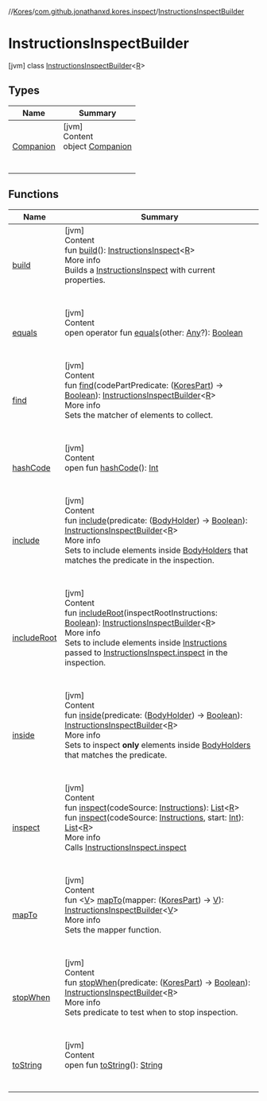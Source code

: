 //[Kores](../../index.md)/[com.github.jonathanxd.kores.inspect](../index.md)/[InstructionsInspectBuilder](index.md)



# InstructionsInspectBuilder  
 [jvm] class [InstructionsInspectBuilder](index.md)<[R](index.md)>   


## Types  
  
|  Name|  Summary| 
|---|---|
| <a name="com.github.jonathanxd.kores.inspect/InstructionsInspectBuilder.Companion///PointingToDeclaration/"></a>[Companion](-companion/index.md)| <a name="com.github.jonathanxd.kores.inspect/InstructionsInspectBuilder.Companion///PointingToDeclaration/"></a>[jvm]  <br>Content  <br>object [Companion](-companion/index.md)  <br><br><br>


## Functions  
  
|  Name|  Summary| 
|---|---|
| <a name="com.github.jonathanxd.kores.inspect/InstructionsInspectBuilder/build/#/PointingToDeclaration/"></a>[build](build.md)| <a name="com.github.jonathanxd.kores.inspect/InstructionsInspectBuilder/build/#/PointingToDeclaration/"></a>[jvm]  <br>Content  <br>fun [build](build.md)(): [InstructionsInspect](../-instructions-inspect/index.md)<[R](index.md)>  <br>More info  <br>Builds a [InstructionsInspect](../-instructions-inspect/index.md) with current properties.  <br><br><br>
| <a name="kotlin/Any/equals/#kotlin.Any?/PointingToDeclaration/"></a>[equals](../../com.github.jonathanxd.kores.util/-simple-resolver/index.md#%5Bkotlin%2FAny%2Fequals%2F%23kotlin.Any%3F%2FPointingToDeclaration%2F%5D%2FFunctions%2F-1211764316)| <a name="kotlin/Any/equals/#kotlin.Any?/PointingToDeclaration/"></a>[jvm]  <br>Content  <br>open operator fun [equals](../../com.github.jonathanxd.kores.util/-simple-resolver/index.md#%5Bkotlin%2FAny%2Fequals%2F%23kotlin.Any%3F%2FPointingToDeclaration%2F%5D%2FFunctions%2F-1211764316)(other: [Any](https://kotlinlang.org/api/latest/jvm/stdlib/kotlin/-any/index.html)?): [Boolean](https://kotlinlang.org/api/latest/jvm/stdlib/kotlin/-boolean/index.html)  <br><br><br>
| <a name="com.github.jonathanxd.kores.inspect/InstructionsInspectBuilder/find/#kotlin.Function1[com.github.jonathanxd.kores.KoresPart,kotlin.Boolean]/PointingToDeclaration/"></a>[find](find.md)| <a name="com.github.jonathanxd.kores.inspect/InstructionsInspectBuilder/find/#kotlin.Function1[com.github.jonathanxd.kores.KoresPart,kotlin.Boolean]/PointingToDeclaration/"></a>[jvm]  <br>Content  <br>fun [find](find.md)(codePartPredicate: ([KoresPart](../../com.github.jonathanxd.kores/-kores-part/index.md)) -> [Boolean](https://kotlinlang.org/api/latest/jvm/stdlib/kotlin/-boolean/index.html)): [InstructionsInspectBuilder](index.md)<[R](index.md)>  <br>More info  <br>Sets the matcher of elements to collect.  <br><br><br>
| <a name="kotlin/Any/hashCode/#/PointingToDeclaration/"></a>[hashCode](../../com.github.jonathanxd.kores.util/-simple-resolver/index.md#%5Bkotlin%2FAny%2FhashCode%2F%23%2FPointingToDeclaration%2F%5D%2FFunctions%2F-1211764316)| <a name="kotlin/Any/hashCode/#/PointingToDeclaration/"></a>[jvm]  <br>Content  <br>open fun [hashCode](../../com.github.jonathanxd.kores.util/-simple-resolver/index.md#%5Bkotlin%2FAny%2FhashCode%2F%23%2FPointingToDeclaration%2F%5D%2FFunctions%2F-1211764316)(): [Int](https://kotlinlang.org/api/latest/jvm/stdlib/kotlin/-int/index.html)  <br><br><br>
| <a name="com.github.jonathanxd.kores.inspect/InstructionsInspectBuilder/include/#kotlin.Function1[com.github.jonathanxd.kores.base.BodyHolder,kotlin.Boolean]/PointingToDeclaration/"></a>[include](include.md)| <a name="com.github.jonathanxd.kores.inspect/InstructionsInspectBuilder/include/#kotlin.Function1[com.github.jonathanxd.kores.base.BodyHolder,kotlin.Boolean]/PointingToDeclaration/"></a>[jvm]  <br>Content  <br>fun [include](include.md)(predicate: ([BodyHolder](../../com.github.jonathanxd.kores.base/-body-holder/index.md)) -> [Boolean](https://kotlinlang.org/api/latest/jvm/stdlib/kotlin/-boolean/index.html)): [InstructionsInspectBuilder](index.md)<[R](index.md)>  <br>More info  <br>Sets to include elements inside [BodyHolders](../../com.github.jonathanxd.kores.base/-body-holder/index.md) that matches the predicate in the inspection.  <br><br><br>
| <a name="com.github.jonathanxd.kores.inspect/InstructionsInspectBuilder/includeRoot/#kotlin.Boolean/PointingToDeclaration/"></a>[includeRoot](include-root.md)| <a name="com.github.jonathanxd.kores.inspect/InstructionsInspectBuilder/includeRoot/#kotlin.Boolean/PointingToDeclaration/"></a>[jvm]  <br>Content  <br>fun [includeRoot](include-root.md)(inspectRootInstructions: [Boolean](https://kotlinlang.org/api/latest/jvm/stdlib/kotlin/-boolean/index.html)): [InstructionsInspectBuilder](index.md)<[R](index.md)>  <br>More info  <br>Sets to include elements inside [Instructions](../../com.github.jonathanxd.kores/-instructions/index.md) passed to [InstructionsInspect.inspect](../-instructions-inspect/inspect.md) in the inspection.  <br><br><br>
| <a name="com.github.jonathanxd.kores.inspect/InstructionsInspectBuilder/inside/#kotlin.Function1[com.github.jonathanxd.kores.base.BodyHolder,kotlin.Boolean]/PointingToDeclaration/"></a>[inside](inside.md)| <a name="com.github.jonathanxd.kores.inspect/InstructionsInspectBuilder/inside/#kotlin.Function1[com.github.jonathanxd.kores.base.BodyHolder,kotlin.Boolean]/PointingToDeclaration/"></a>[jvm]  <br>Content  <br>fun [inside](inside.md)(predicate: ([BodyHolder](../../com.github.jonathanxd.kores.base/-body-holder/index.md)) -> [Boolean](https://kotlinlang.org/api/latest/jvm/stdlib/kotlin/-boolean/index.html)): [InstructionsInspectBuilder](index.md)<[R](index.md)>  <br>More info  <br>Sets to inspect **only** elements inside [BodyHolders](../../com.github.jonathanxd.kores.base/-body-holder/index.md) that matches the predicate.  <br><br><br>
| <a name="com.github.jonathanxd.kores.inspect/InstructionsInspectBuilder/inspect/#com.github.jonathanxd.kores.Instructions/PointingToDeclaration/"></a>[inspect](inspect.md)| <a name="com.github.jonathanxd.kores.inspect/InstructionsInspectBuilder/inspect/#com.github.jonathanxd.kores.Instructions/PointingToDeclaration/"></a>[jvm]  <br>Content  <br>fun [inspect](inspect.md)(codeSource: [Instructions](../../com.github.jonathanxd.kores/-instructions/index.md)): [List](https://kotlinlang.org/api/latest/jvm/stdlib/kotlin.collections/-list/index.html)<[R](index.md)>  <br>fun [inspect](inspect.md)(codeSource: [Instructions](../../com.github.jonathanxd.kores/-instructions/index.md), start: [Int](https://kotlinlang.org/api/latest/jvm/stdlib/kotlin/-int/index.html)): [List](https://kotlinlang.org/api/latest/jvm/stdlib/kotlin.collections/-list/index.html)<[R](index.md)>  <br>More info  <br>Calls [InstructionsInspect.inspect](../-instructions-inspect/inspect.md)  <br><br><br>
| <a name="com.github.jonathanxd.kores.inspect/InstructionsInspectBuilder/mapTo/#kotlin.Function1[com.github.jonathanxd.kores.KoresPart,TypeParam(bounds=[kotlin.Any?])]/PointingToDeclaration/"></a>[mapTo](map-to.md)| <a name="com.github.jonathanxd.kores.inspect/InstructionsInspectBuilder/mapTo/#kotlin.Function1[com.github.jonathanxd.kores.KoresPart,TypeParam(bounds=[kotlin.Any?])]/PointingToDeclaration/"></a>[jvm]  <br>Content  <br>fun <[V](map-to.md)> [mapTo](map-to.md)(mapper: ([KoresPart](../../com.github.jonathanxd.kores/-kores-part/index.md)) -> [V](map-to.md)): [InstructionsInspectBuilder](index.md)<[V](map-to.md)>  <br>More info  <br>Sets the mapper function.  <br><br><br>
| <a name="com.github.jonathanxd.kores.inspect/InstructionsInspectBuilder/stopWhen/#kotlin.Function1[com.github.jonathanxd.kores.KoresPart,kotlin.Boolean]/PointingToDeclaration/"></a>[stopWhen](stop-when.md)| <a name="com.github.jonathanxd.kores.inspect/InstructionsInspectBuilder/stopWhen/#kotlin.Function1[com.github.jonathanxd.kores.KoresPart,kotlin.Boolean]/PointingToDeclaration/"></a>[jvm]  <br>Content  <br>fun [stopWhen](stop-when.md)(predicate: ([KoresPart](../../com.github.jonathanxd.kores/-kores-part/index.md)) -> [Boolean](https://kotlinlang.org/api/latest/jvm/stdlib/kotlin/-boolean/index.html)): [InstructionsInspectBuilder](index.md)<[R](index.md)>  <br>More info  <br>Sets predicate to test when to stop inspection.  <br><br><br>
| <a name="kotlin/Any/toString/#/PointingToDeclaration/"></a>[toString](../../com.github.jonathanxd.kores.util/-simple-resolver/index.md#%5Bkotlin%2FAny%2FtoString%2F%23%2FPointingToDeclaration%2F%5D%2FFunctions%2F-1211764316)| <a name="kotlin/Any/toString/#/PointingToDeclaration/"></a>[jvm]  <br>Content  <br>open fun [toString](../../com.github.jonathanxd.kores.util/-simple-resolver/index.md#%5Bkotlin%2FAny%2FtoString%2F%23%2FPointingToDeclaration%2F%5D%2FFunctions%2F-1211764316)(): [String](https://kotlinlang.org/api/latest/jvm/stdlib/kotlin/-string/index.html)  <br><br><br>

